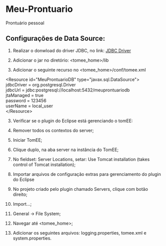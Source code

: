 # Meu-Prontuario
Prontuário pessoal


## Configurações de Data Source:

1. Realizar o donwload do driver JDBC, no link: [JDBC Driver](https://jdbc.postgresql.org/download/postgresql-9.4.1211.jre6.jar)
  1. Adicionar o jar no diretório: <tomee_home>/lib 
  
2. Adicionar o seguinte recurso no \<tomee_home\>/conf/tomee.xml 

\<Resource id="MeuProntuarioDB" type="javax.sql.DataSource"\><br>
jdbcDriver = org.postgresql.Driver<br>
jdbcUrl = jdbc:postgresql://localhost:5432/meuprontuariodb<br>
jtaManaged = true<br>
password = 123456<br>
userName = local_user<br>
\</Resource\>
    
3. Verificar se o plugin do Eclipse está gerenciando o tomEE:
  1. Remover todos os contextos do server;
  2. Iniciar TomEE;
  3. Clique duplo, na aba server na instância do TomEE;
  4. No fieldset: Server Locations, setar: Use Tomcat installation (takes control of Tomcat installation);
  
4. Importar arquivos de configuração extras para gerenciamento do plugin do Eclipse
  1. No projeto criado pelo plugin chamado Servers, clique com botão direito;
  2. Import...; 
  3. General -> File System; 
  4. Navegar até <tomee_home>; 
  5. Adicionar os seguintes arquivos: logging.properties, tomee.xml e system.properties.
  
